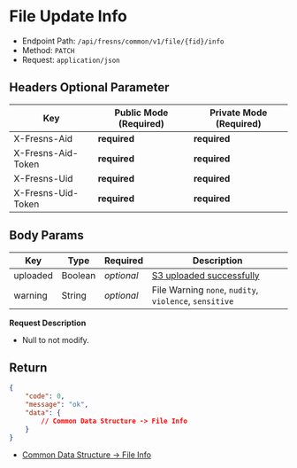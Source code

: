 # File Update Info

- Endpoint Path: `/api/fresns/common/v1/file/{fid}/info`
- Method: `PATCH`
- Request: `application/json`

## Headers Optional Parameter

| Key | Public Mode (Required) | Private Mode (Required) |
| --- | --- | --- |
| X-Fresns-Aid | **required** | **required** |
| X-Fresns-Aid-Token | **required** | **required** |
| X-Fresns-Uid | **required** | **required** |
| X-Fresns-Uid-Token | **required** | **required** |

## Body Params

| Key | Type | Required | Description |
| --- | --- | --- | --- |
| uploaded | Boolean | *optional* | [S3 uploaded successfully](file-upload-token.md) |
| warning | String | *optional* | File Warning `none`, `nudity`, `violence`, `sensitive` |

**Request Description**

- Null to not modify.

## Return

```json
{
    "code": 0,
    "message": "ok",
    "data": {
        // Common Data Structure -> File Info
    }
}
```

- [Common Data Structure -> File Info](../../reference/data/file.md)
